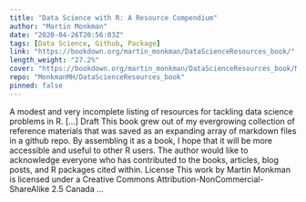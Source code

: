 ```yaml
---
title: "Data Science with R: A Resource Compendium"
author: "Martin Monkman"
date: "2020-04-26T20:56:03Z"
tags: [Data Science, Github, Package]
link: "https://bookdown.org/martin_monkman/DataScienceResources_book/"
length_weight: "27.2%"
cover: "https://bookdown.org/martin_monkman/DataScienceResources_book/Moralia_in_Job_MS_dragonslayer.jpg"
repo: "MonkmanMH/DataScienceResources_book"
pinned: false
---
```


A modest and very incomplete listing of resources for tackling data science problems in R. [...] Draft This book grew out of my evergrowing collection of reference materials that was saved as an expanding array of markdown files in a github repo. By assembling it as a book, I hope that it will be more accessible and useful to other R users. The author would like to acknowledge everyone who has contributed to the books, articles, blog posts, and R packages cited within. License This work by Martin Monkman is licensed under a Creative Commons Attribution-NonCommercial-ShareAlike 2.5 Canada ...

